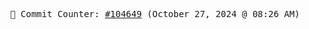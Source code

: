 <p align="center">
    <samp>
        📮 Commit Counter: <a href="https://github.com/Javascript-void0/Javascript-void0/commits/main">#104649</a> (October 27, 2024 @ 08:26 AM)
    </samp>
</p>